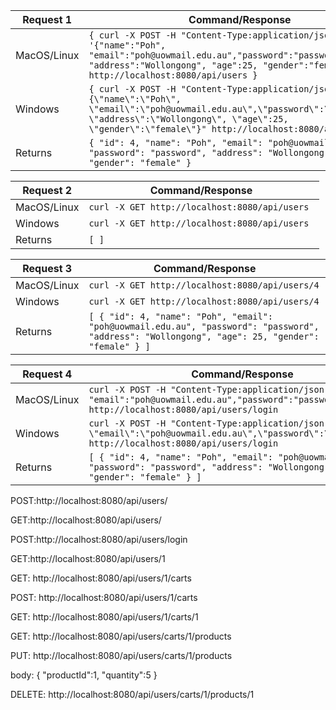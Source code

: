 | Request 1    | Command/Response      |
|--------------|--------------------------------------|
| MacOS/Linux  | `{ curl -X POST -H "Content-Type:application/json" -d '{"name":"Poh", "email":"poh@uowmail.edu.au","password":"password", "address":"Wollongong", "age":25, "gender":"female"}' http://localhost:8080/api/users }`|
| Windows      | `{ curl -X POST -H "Content-Type:application/json" -d "{\"name\":\"Poh\", \"email\":\"poh@uowmail.edu.au\",\"password\":\"password\", \"address\":\"Wollongong\", \"age\":25, \"gender\":\"female\"}" http://localhost:8080/api/users }`  |
| Returns      | `{ "id": 4, "name": "Poh", "email": "poh@uowmail.edu.au", "password": "password", "address": "Wollongong", "age": 25, "gender": "female" }`|


| Request 2    | Command/Response                                                                                                                                                                     |
|--------------|--------------------------------------------------------------------------------------------------------------------------------------------------------------------------------------|
| MacOS/Linux  | `curl -X GET http://localhost:8080/api/users `                                                                                                                                    |
| Windows      | `curl -X GET http://localhost:8080/api/users `                                                                                                                                    |
| Returns      | `[ ]`                                  |


| Request 3    | Command/Response                                                                                                                                                                     |
|--------------|--------------------------------------------------------------------------------------------------------------------------------------------------------------------------------------|
| MacOS/Linux  | `curl -X GET http://localhost:8080/api/users/4`                                                                                                                                    |
| Windows      | `curl -X GET http://localhost:8080/api/users/4`                                                                                                                                    |
| Returns      | `[ { "id": 4, "name": "Poh", "email": "poh@uowmail.edu.au", "password": "password", "address": "Wollongong", "age": 25, "gender": "female" } ]`                                  |


| Request 4    | Command/Response                                                                                                                                                                     |
|--------------|--------------------------------------------------------------------------------------------------------------------------------------------------------------------------------------|
| MacOS/Linux  | `curl -X POST -H "Content-Type:application/json" -d '{ "email":"poh@uowmail.edu.au","password":"password"}' http://localhost:8080/api/users/login`  |
| Windows      | `curl -X POST -H "Content-Type:application/json" -d "{ \"email\":\"poh@uowmail.edu.au\",\"password\":\"password\"}" http://localhost:8080/api/users/login`   |
| Returns      | `[ { "id": 4, "name": "Poh", "email": "poh@uowmail.edu.au", "password": "password", "address": "Wollongong", "age": 25, "gender": "female" } ]`                                  |




POST:http://localhost:8080/api/users/

GET:http://localhost:8080/api/users/


POST:http://localhost:8080/api/users/login

GET:http://localhost:8080/api/users/1


GET: http://localhost:8080/api/users/1/carts

POST: http://localhost:8080/api/users/1/carts


GET: http://localhost:8080/api/users/1/carts/1


GET: http://localhost:8080/api/users/carts/1/products


PUT: http://localhost:8080/api/users/carts/1/products

body:
{
  "productId":1,
  "quantity":5
}


DELETE: http://localhost:8080/api/users/carts/1/products/1

